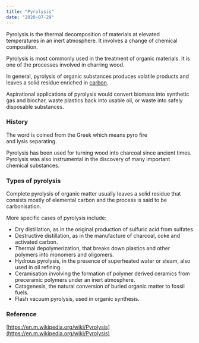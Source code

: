 ```yaml
---
title: "Pyrolysis"
date: "2020-07-29"
---
```


Pyrolysis is the thermal decomposition of materials at elevated temperatures in an inert atmosphere. It involves a change of chemical composition. 

Pyrolysis is most commonly used in the treatment of organic materials. It is one of the processes involved in charring wood.

In general, pyrolysis of organic substances produces volatile products and leaves a solid residue enriched in [carbon](https://chemistdictionary.com/carbon/).

Aspirational applications of pyrolysis would convert biomass into synthetic gas and biochar, waste plastics back into usable oil, or waste into safely disposable substances.

### History

The word is coined from the Greek which means pyro fire and lysis separating.

Pyrolysis has been used for turning wood into charcoal since ancient times. Pyrolysis was also instrumental in the discovery of many important chemical substances.

### Types of pyrolysis

Complete pyrolysis of organic matter usually leaves a solid residue that consists mostly of elemental carbon and the process is said to be carbonisation.

More specific cases of pyrolysis include:

- Dry distillation, as in the original production of sulfuric acid from sulfates
- Destructive distillation, as in the manufacture of charcoal, coke and activated carbon.
- Thermal depolymerization, that breaks down plastics and other polymers into monomers and oligomers.
- Hydrous pyrolysis, in the presence of superheated water or steam, also used in oil refining.
- Ceramisation involving the formation of polymer derived ceramics from preceramic polymers under an inert atmosphere.
- Catagenesis, the natural conversion of buried organic matter to fossil fuels.
- Flash vacuum pyrolysis, used in organic synthesis.

### Reference

[https://en.m.wikipedia.org/wiki/Pyrolysis](https://en.m.wikipedia.org/wiki/Pyrolysis)
